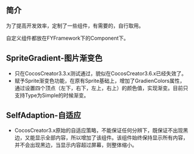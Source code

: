## 简介

为了提高开发效率，定制了一些组件，有需要的，自行取用。

自定义组件都放在FYFramework下的Component下。



## SpriteGradient-图片渐变色

- 只在CocosCreator3.3.x测试通过，貌似在CocosCreator3.6.x已经失效了。
- 赋予Sprite渐变色功能，在原有Sprite基础上，增加了GradienColors属性，通过设置四个顶点（左下，右下，左上，右上）的颜色值，实现渐变。目前只支持Type为Simple的时候渐变。



## SelfAdaption-自适应

- CocosCreator3.x原始的自适应策略，不能保证任何分辨下，既保证不出现黑边，又能显示全部内容，所以增加了该组件。该组件始终保持显示所有内容，并不会出现黑边，当显示内容超过屏幕，则整体缩小。
